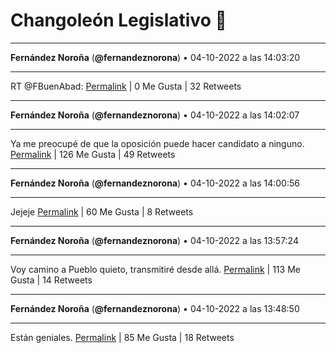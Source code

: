 # Changoleón Legislativo 🙈
*****
**Fernández Noroña** (**@fernandeznorona**) • 04-10-2022 a las 14:03:20
*****
RT @FBuenAbad:
[Permalink](https://twitter.com/fernandeznorona/status/1577419124313321473) | 0 Me Gusta | 32 Retweets
*****
**Fernández Noroña** (**@fernandeznorona**) • 04-10-2022 a las 14:02:07
*****
Ya me preocupé de que la oposición puede hacer candidato a ninguno.
[Permalink](https://twitter.com/fernandeznorona/status/1577418817696833536) | 126 Me Gusta | 49 Retweets
*****
**Fernández Noroña** (**@fernandeznorona**) • 04-10-2022 a las 14:00:56
*****
Jejeje
[Permalink](https://twitter.com/fernandeznorona/status/1577418519846625280) | 60 Me Gusta | 8 Retweets
*****
**Fernández Noroña** (**@fernandeznorona**) • 04-10-2022 a las 13:57:24
*****
Voy camino a Pueblo quieto, transmitiré desde allá.
[Permalink](https://twitter.com/fernandeznorona/status/1577417628217286656) | 113 Me Gusta | 14 Retweets
*****
**Fernández Noroña** (**@fernandeznorona**) • 04-10-2022 a las 13:48:50
*****
Están geniales.
[Permalink](https://twitter.com/fernandeznorona/status/1577415472986787840) | 85 Me Gusta | 18 Retweets